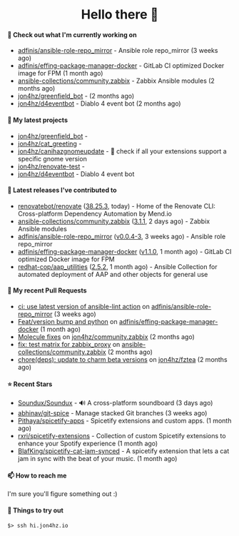 <h1 align=center>Hello there 👋</h1>

#### 👷 Check out what I'm currently working on

- [adfinis/ansible-role-repo_mirror](https://github.com/adfinis/ansible-role-repo_mirror) - Ansible role repo_mirror (3 weeks ago)
- [adfinis/effing-package-manager-docker](https://github.com/adfinis/effing-package-manager-docker) - GitLab CI optimized Docker image for FPM (1 month ago)
- [ansible-collections/community.zabbix](https://github.com/ansible-collections/community.zabbix) - Zabbix Ansible modules (2 months ago)
- [jon4hz/greenfield_bot](https://github.com/jon4hz/greenfield_bot) -  (2 months ago)
- [jon4hz/d4eventbot](https://github.com/jon4hz/d4eventbot) - Diablo 4 event bot (2 months ago)

#### 🌱 My latest projects

- [jon4hz/greenfield_bot](https://github.com/jon4hz/greenfield_bot) - 
- [jon4hz/cat_greeting](https://github.com/jon4hz/cat_greeting) - 
- [jon4hz/canihazgnomeupdate](https://github.com/jon4hz/canihazgnomeupdate) - 🧙 check if all your extensions support a specific gnome version
- [jon4hz/renovate-test](https://github.com/jon4hz/renovate-test) - 
- [jon4hz/d4eventbot](https://github.com/jon4hz/d4eventbot) - Diablo 4 event bot

#### 🔭 Latest releases I've contributed to

- [renovatebot/renovate](https://github.com/renovatebot/renovate) ([38.25.3](https://github.com/renovatebot/renovate/releases/tag/38.25.3), today) - Home of the Renovate CLI: Cross-platform Dependency Automation by Mend.io
- [ansible-collections/community.zabbix](https://github.com/ansible-collections/community.zabbix) ([3.1.1](https://github.com/ansible-collections/community.zabbix/releases/tag/3.1.1), 2 days ago) - Zabbix Ansible modules
- [adfinis/ansible-role-repo_mirror](https://github.com/adfinis/ansible-role-repo_mirror) ([v0.0.4-3](https://github.com/adfinis/ansible-role-repo_mirror/releases/tag/v0.0.4-3), 3 weeks ago) - Ansible role repo_mirror
- [adfinis/effing-package-manager-docker](https://github.com/adfinis/effing-package-manager-docker) ([v1.1.0](https://github.com/adfinis/effing-package-manager-docker/releases/tag/v1.1.0), 1 month ago) - GitLab CI optimized Docker image for FPM
- [redhat-cop/aap_utilities](https://github.com/redhat-cop/aap_utilities) ([2.5.2](https://github.com/redhat-cop/aap_utilities/releases/tag/2.5.2), 1 month ago) - Ansible Collection for automated deployment of AAP and other objects for general use

#### 🔨 My recent Pull Requests

- [ci: use latest version of ansible-lint action](https://github.com/adfinis/ansible-role-repo_mirror/pull/50) on [adfinis/ansible-role-repo_mirror](https://github.com/adfinis/ansible-role-repo_mirror) (3 weeks ago)
- [Feat/version bump and python](https://github.com/adfinis/effing-package-manager-docker/pull/18) on [adfinis/effing-package-manager-docker](https://github.com/adfinis/effing-package-manager-docker) (1 month ago)
- [Molecule fixes](https://github.com/jon4hz/community.zabbix/pull/1) on [jon4hz/community.zabbix](https://github.com/jon4hz/community.zabbix) (2 months ago)
- [fix: test matrix for zabbix_proxy](https://github.com/ansible-collections/community.zabbix/pull/1281) on [ansible-collections/community.zabbix](https://github.com/ansible-collections/community.zabbix) (2 months ago)
- [chore(deps): update to charm beta versions](https://github.com/jon4hz/fztea/pull/50) on [jon4hz/fztea](https://github.com/jon4hz/fztea) (2 months ago)

#### ⭐ Recent Stars

- [Soundux/Soundux](https://github.com/Soundux/Soundux) - 🔊 A cross-platform soundboard (3 days ago)
- [abhinav/git-spice](https://github.com/abhinav/git-spice) - Manage stacked Git branches (3 weeks ago)
- [Pithaya/spicetify-apps](https://github.com/Pithaya/spicetify-apps) - Spicetify extensions and custom apps. (1 month ago)
- [rxri/spicetify-extensions](https://github.com/rxri/spicetify-extensions) - Collection of custom Spicetify extensions to enhance your Spotify experience (1 month ago)
- [BlafKing/spicetify-cat-jam-synced](https://github.com/BlafKing/spicetify-cat-jam-synced) - A spicetify extension that lets a cat jam in sync with the beat of your music. (1 month ago)

#### 📫 How to reach me
I'm sure you'll figure something out :)

#### 👀 Things to try out
```
$> ssh hi.jon4hz.io
```